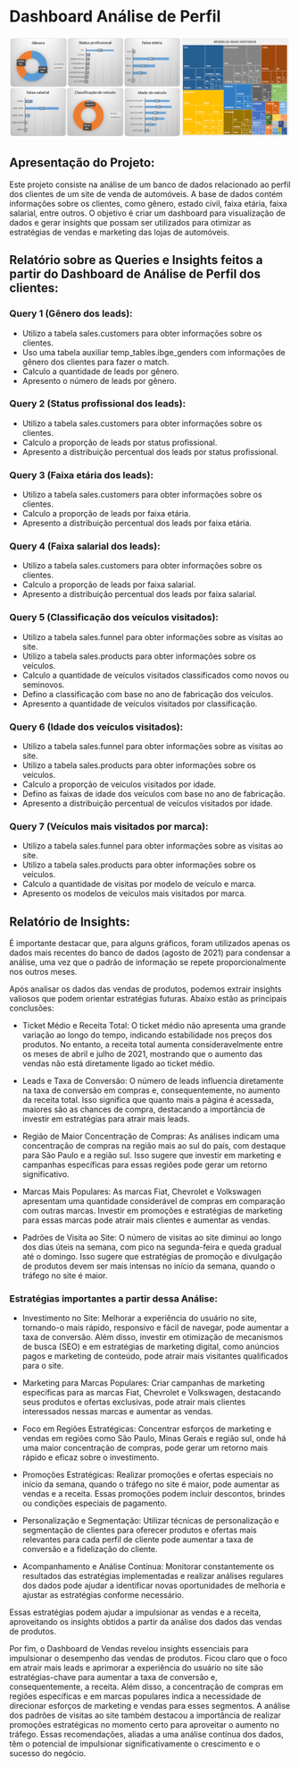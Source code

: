# Dashboard Análise de Perfil
![Dashboard de Verdas](https://github.com/waltercrastobr/Dashboard-Analise-Perfil/blob/main/dashboard_analise_perfil.PNG)

## Apresentação do Projeto:

Este projeto consiste na análise de um banco de dados relacionado ao perfil dos clientes de um site de venda de automóveis. A base de dados contém informações sobre os clientes, como gênero, estado civil, faixa etária, faixa salarial, entre outros. O objetivo é criar um dashboard para visualização de dados e gerar insights que possam ser utilizados para otimizar as estratégias de vendas e marketing das lojas de automóveis.

## Relatório sobre as Queries e Insights feitos a partir do Dashboard de Análise de Perfil dos clientes:

### Query 1 (Gênero dos leads):

- Utilizo a tabela sales.customers para obter informações sobre os clientes.
- Uso uma tabela auxiliar temp_tables.ibge_genders com informações de gênero dos clientes para fazer o match.
- Calculo a quantidade de leads por gênero.
- Apresento o número de leads por gênero.

### Query 2 (Status profissional dos leads):

- Utilizo a tabela sales.customers para obter informações sobre os clientes.
- Calculo a proporção de leads por status profissional.
- Apresento a distribuição percentual dos leads por status profissional.

### Query 3 (Faixa etária dos leads):

- Utilizo a tabela sales.customers para obter informações sobre os clientes.
- Calculo a proporção de leads por faixa etária.
- Apresento a distribuição percentual dos leads por faixa etária.

### Query 4 (Faixa salarial dos leads):

- Utilizo a tabela sales.customers para obter informações sobre os clientes.
- Calculo a proporção de leads por faixa salarial.
- Apresento a distribuição percentual dos leads por faixa salarial.

### Query 5 (Classificação dos veículos visitados):

- Utilizo a tabela sales.funnel para obter informações sobre as visitas ao site.
- Utilizo a tabela sales.products para obter informações sobre os veículos.
- Calculo a quantidade de veículos visitados classificados como novos ou seminovos.
- Defino a classificação com base no ano de fabricação dos veículos.
- Apresento a quantidade de veículos visitados por classificação.

### Query 6 (Idade dos veículos visitados):

- Utilizo a tabela sales.funnel para obter informações sobre as visitas ao site.
- Utilizo a tabela sales.products para obter informações sobre os veículos.
- Calculo a proporção de veículos visitados por idade.
- Defino as faixas de idade dos veículos com base no ano de fabricação.
- Apresento a distribuição percentual de veículos visitados por idade.

### Query 7 (Veículos mais visitados por marca):

- Utilizo a tabela sales.funnel para obter informações sobre as visitas ao site.
- Utilizo a tabela sales.products para obter informações sobre os veículos.
- Calculo a quantidade de visitas por modelo de veículo e marca.
- Apresento os modelos de veículos mais visitados por marca.

## Relatório de Insights:

É importante destacar que, para alguns gráficos, foram utilizados apenas os dados mais recentes do banco de dados (agosto de 2021) para condensar a análise, uma vez que o padrão de informação se repete proporcionalmente nos outros meses.

Após analisar os dados das vendas de produtos, podemos extrair insights valiosos que podem orientar estratégias futuras. Abaixo estão as principais conclusões:

- Ticket Médio e Receita Total: O ticket médio não apresenta uma grande variação ao longo do tempo, indicando estabilidade nos preços dos produtos. No entanto, a receita total aumenta consideravelmente entre os meses de abril e julho de 2021, mostrando que o aumento das vendas não está diretamente ligado ao ticket médio.

- Leads e Taxa de Conversão: O número de leads influencia diretamente na taxa de conversão em compras e, consequentemente, no aumento da receita total. Isso significa que quanto mais a página é acessada, maiores são as chances de compra, destacando a importância de investir em estratégias para atrair mais leads.

- Região de Maior Concentração de Compras: As análises indicam uma concentração de compras na região mais ao sul do país, com destaque para São Paulo e a região sul. Isso sugere que investir em marketing e campanhas específicas para essas regiões pode gerar um retorno significativo.

- Marcas Mais Populares: As marcas Fiat, Chevrolet e Volkswagen apresentam uma quantidade considerável de compras em comparação com outras marcas. Investir em promoções e estratégias de marketing para essas marcas pode atrair mais clientes e aumentar as vendas.

- Padrões de Visita ao Site: O número de visitas ao site diminui ao longo dos dias úteis na semana, com pico na segunda-feira e queda gradual até o domingo. Isso sugere que estratégias de promoção e divulgação de produtos devem ser mais intensas no início da semana, quando o tráfego no site é maior.

### Estratégias importantes a partir dessa Análise:

- Investimento no Site: Melhorar a experiência do usuário no site, tornando-o mais rápido, responsivo e fácil de navegar, pode aumentar a taxa de conversão. Além disso, investir em otimização de mecanismos de busca (SEO) e em estratégias de marketing digital, como anúncios pagos e marketing de conteúdo, pode atrair mais visitantes qualificados para o site.

- Marketing para Marcas Populares: Criar campanhas de marketing específicas para as marcas Fiat, Chevrolet e Volkswagen, destacando seus produtos e ofertas exclusivas, pode atrair mais clientes interessados nessas marcas e aumentar as vendas.

- Foco em Regiões Estratégicas: Concentrar esforços de marketing e vendas em regiões como São Paulo, Minas Gerais e região sul, onde há uma maior concentração de compras, pode gerar um retorno mais rápido e eficaz sobre o investimento.

- Promoções Estratégicas: Realizar promoções e ofertas especiais no início da semana, quando o tráfego no site é maior, pode aumentar as vendas e a receita. Essas promoções podem incluir descontos, brindes ou condições especiais de pagamento.

- Personalização e Segmentação: Utilizar técnicas de personalização e segmentação de clientes para oferecer produtos e ofertas mais relevantes para cada perfil de cliente pode aumentar a taxa de conversão e a fidelização do cliente.

- Acompanhamento e Análise Contínua: Monitorar constantemente os resultados das estratégias implementadas e realizar análises regulares dos dados pode ajudar a identificar novas oportunidades de melhoria e ajustar as estratégias conforme necessário.

Essas estratégias podem ajudar a impulsionar as vendas e a receita, aproveitando os insights obtidos a partir da análise dos dados das vendas de produtos.

Por fim, o Dashboard de Vendas revelou insights essenciais para impulsionar o desempenho das vendas de produtos. Ficou claro que o foco em atrair mais leads e aprimorar a experiência do usuário no site são estratégias-chave para aumentar a taxa de conversão e, consequentemente, a receita. Além disso, a concentração de compras em regiões específicas e em marcas populares indica a necessidade de direcionar esforços de marketing e vendas para esses segmentos. A análise dos padrões de visitas ao site também destacou a importância de realizar promoções estratégicas no momento certo para aproveitar o aumento no tráfego. Essas recomendações, aliadas a uma análise contínua dos dados, têm o potencial de impulsionar significativamente o crescimento e o sucesso do negócio.
